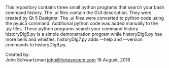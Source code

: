 This repository contains three small python programs that search your bash command history.  The .ui files contain the GUI description.  They were created by Qt 5 Designer.  The .ui files were converted to python code using the pyuic5 command.  Additional python code was added manually to the .py files.  These python programs search your command history.  historyDlg5.py is a simple demonstration program while historyDlg6.py has more bells and whistles.  historyDlg7.py adds --help and --version commands to historyDlg6.py.

Created by:  
John Schwartzman
john@fortesystem.com
18 August, 2018
